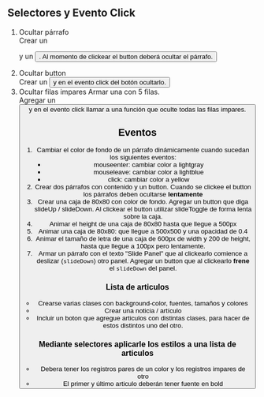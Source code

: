 ## Selectores y Evento Click
1) Ocultar párrafo  
    Crear un <p> y un <button>. Al momento de clickear el button deberá ocultar el párrafo.
2) Ocultar button  
    Crear un <button> y en el evento click del botón ocultarlo.
3) Ocultar filas impares
    Armar una <table> con 5 filas.  
    Agregar un <button> y en el evento click llamar a una función que oculte todas las filas impares.

## Eventos
1) Cambiar el color de fondo de un párrafo dinámicamente cuando sucedan los siguientes eventos:
    * mouseenter: cambiar color a lightgray
    * mouseleave: cambiar color a lightblue
    * click: cambiar color a yellow
2) Crear dos párrafos con contenido y un button. Cuando se clickee el button los párrafos deben ocultarse **lentamente**
3) Crear una caja de 80x80 con color de fondo. Agregar un button que diga slideUp / slideDown. Al clickear el button utilizar slideToggle de forma lenta sobre la caja.
4) Animar el height de una caja de 80x80 hasta que llegue a 500px
5) Animar una caja de 80x80: que llegue a 500x500 y una opacidad de 0.4
6) Animar el tamaño de letra de una caja de 600px de width y 200 de height, hasta que llegue a 100px pero lentamente.
7) Armar un párrafo con el texto "Slide Panel" que al clickearlo comience a deslizar (`slideDown`) otro panel. Agregar un button que al clickearlo **frene** el `slideDown` del panel.


### Lista de articulos
* Crearse varias clases con background-color, fuentes, tamaños y colores
* Crear una noticia / artículo
* Incluir un boton que agregue articulos con distintas clases, para hacer de estos distintos uno del otro.

### Mediante selectores aplicarle los estilos a una lista de articulos
* Debera tener los registros pares de un color y los registros impares de otro
* El primer y último articulo deberán tener fuente en bold
